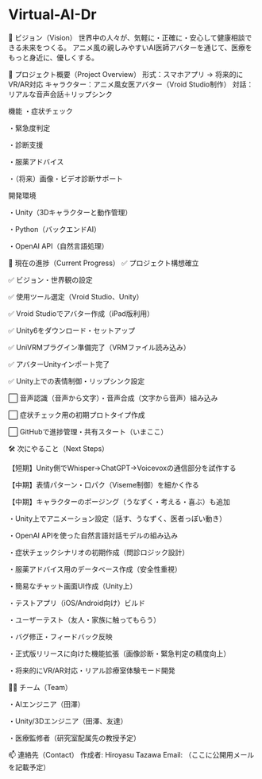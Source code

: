 # Virtual-AI-Dr
🎯 ビジョン（Vision）
世界中の人々が、気軽に・正確に・安心して健康相談できる未来をつくる。
アニメ風の親しみやすいAI医師アバターを通じて、医療をもっと身近に、優しくする。



🏥 プロジェクト概要（Project Overview）
形式：スマホアプリ → 将来的にVR/AR対応
キャラクター：アニメ風女医アバター（Vroid Studio制作）
対話：リアルな音声会話＋リップシンク



機能
・症状チェック

・緊急度判定

・診断支援

・服薬アドバイス

・（将来）画像・ビデオ診断サポート



開発環境

・Unity（3Dキャラクターと動作管理）

・Python（バックエンドAI）

・OpenAI API（自然言語処理）



🚀 現在の進捗（Current Progress）
✅ プロジェクト構想確立

✅ ビジョン・世界観の設定

✅ 使用ツール選定（Vroid Studio、Unity）

✅ Vroid Studioでアバター作成（iPad版利用）

✅ Unity6をダウンロード・セットアップ

✅ UniVRMプラグイン準備完了（VRMファイル読み込み）

✅ アバターUnityインポート完了

✅ Unity上での表情制御・リップシンク設定

⬜ 音声認識（音声から文字）・音声合成（文字から音声）組み込み

⬜ 症状チェック用の初期プロトタイプ作成

⬜ GitHubで進捗管理・共有スタート（いまここ）



🛠 次にやること（Next Steps）

【短期】Unity側でWhisper→ChatGPT→Voicevoxの通信部分を試作する

【中期】表情パターン・口パク（Viseme制御）を細かく作る

【中期】キャラクターのポージング（うなずく・考える・喜ぶ）も追加

・Unity上でアニメーション設定（話す、うなずく、医者っぽい動き）

・OpenAI APIを使った自然言語対話モデルの組み込み

・症状チェックシナリオの初期作成（問診ロジック設計）

・服薬アドバイス用のデータベース作成（安全性重視）

・簡易なチャット画面UI作成（Unity上）

・テストアプリ（iOS/Android向け）ビルド

・ユーザーテスト（友人・家族に触ってもらう）

・バグ修正・フィードバック反映

・正式版リリースに向けた機能拡張（画像診断・緊急判定の精度向上）

・将来的にVR/AR対応・リアル診療室体験モード開発



👩‍⚕️ チーム（Team）

・AIエンジニア（田澤）

・Unity/3Dエンジニア（田澤、友達）

・医療監修者（研究室配属先の教授予定）



📫 連絡先（Contact）
作成者: Hiroyasu Tazawa
Email: （ここに公開用メールを記載予定）
